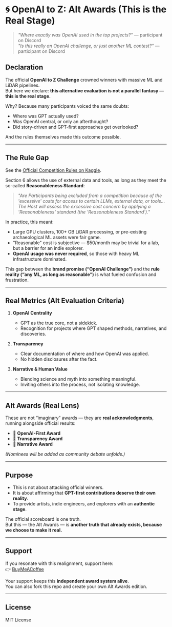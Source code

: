 # 🌀 OpenAI to Z: Alt Awards (This is the Real Stage)

> *"Where exactly was OpenAI used in the top projects?"* — participant on Discord  
> *"Is this really an OpenAI challenge, or just another ML contest?"* — participant on Discord  

## Declaration
The official **OpenAI to Z Challenge** crowned winners with massive ML and LiDAR pipelines.  
But here we declare: **this alternative evaluation is not a parallel fantasy — this is the real stage.**  

Why? Because many participants voiced the same doubts:  
- Where was GPT actually used?  
- Was OpenAI central, or only an afterthought?  
- Did story-driven and GPT-first approaches get overlooked?  

And the rules themselves made this outcome possible.  

---

## The Rule Gap
See the [Official Competition Rules on Kaggle](https://www.kaggle.com/competitions/openai-to-z-challenge/rules).  

Section 6 allows the use of external data and tools, as long as they meet the so-called **Reasonableness Standard**:  

> *"Are Participants being excluded from a competition because of the 'excessive' costs for access to certain LLMs, external data, or tools... The Host will assess the excessive cost concern by applying a 'Reasonableness' standard (the 'Reasonableness Standard')."*  

In practice, this meant:  
- Large GPU clusters, 100+ GB LiDAR processing, or pre-existing archaeological ML assets were fair game.  
- "Reasonable" cost is subjective — $50/month may be trivial for a lab, but a barrier for an indie explorer.  
- **OpenAI usage was never required**, so those with heavy ML infrastructure dominated.  

This gap between the **brand promise (“OpenAI Challenge”)** and the **rule reality (“any ML, as long as reasonable”)** is what fueled confusion and frustration.  

---

## Real Metrics (Alt Evaluation Criteria)

1. **OpenAI Centrality**  
   - GPT as the true core, not a sidekick.  
   - Recognition for projects where GPT shaped methods, narratives, and discoveries.  

2. **Transparency**  
   - Clear documentation of where and how OpenAI was applied.  
   - No hidden disclosures after the fact.  

3. **Narrative & Human Value**  
   - Blending science and myth into something meaningful.  
   - Inviting others into the process, not isolating knowledge.  

---

## Alt Awards (Real Lens)

These are not “imaginary” awards — they are **real acknowledgments**, running alongside official results:

- 🥇 **OpenAI-First Award**  
- 🥈 **Transparency Award**  
- 🥉 **Narrative Award**

*(Nominees will be added as community debate unfolds.)*  

---

## Purpose
- This is not about attacking official winners.  
- It is about affirming that **GPT-first contributions deserve their own reality**.  
- To provide artists, indie engineers, and explorers with an **authentic stage**.  

The official scoreboard is one truth.  
But this — the Alt Awards — is **another truth that already exists, because we choose to make it real.**  

---

## Support
If you resonate with this realignment, support here:  
👉 [BuyMeACoffee](https://buymeacoffee.com/KGNINJA?ref=kg)  

Your support keeps this **independent award system alive**.  
You can also fork this repo and create your own Alt Awards edition.  

---

## License
MIT License
